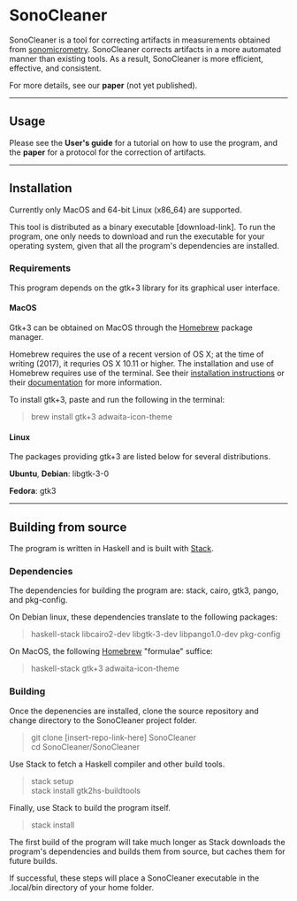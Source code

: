 # SonoCleaner

SonoCleaner is a tool for correcting artifacts in measurements obtained from
[sonomicrometry](https://en.wikipedia.org/wiki/Sonomicrometry). SonoCleaner
corrects artifacts in a more automated manner than existing tools. As a result,
SonoCleaner is more efficient, effective, and consistent.

For more details, see our **paper** (not yet published).

---

## Usage

Please see the **User's guide** for a tutorial on how to use the program, and
the **paper** for a protocol for the correction of artifacts.

---

## Installation

Currently only MacOS and 64-bit Linux (x86\_64) are supported.

This tool is distributed as a binary executable [download-link]. To run the
program, one only needs to download and run the executable for your operating
system, given that all the program's dependencies are installed.

### Requirements

This program depends on the gtk+3 library for its graphical user interface.

#### MacOS

Gtk+3 can be obtained on MacOS through the [Homebrew](https://brew.sh) package
manager.

Homebrew requires the use of a recent version of OS X; at the time of writing
(2017), it requries OS X 10.11 or higher. The installation and use of Homebrew
requires use of the terminal. See their [installation
instructions](https://docs.brew.sh/Installation.html) or their
[documentation](https://docs.brew.sh/) for more information.

To install gtk+3, paste and run the following in the terminal:

> brew install gtk+3 adwaita-icon-theme

#### Linux

The packages providing gtk+3 are listed below for several distributions.

__Ubuntu__, __Debian__: libgtk-3-0

__Fedora__: gtk3

---

## Building from source

The program is written in Haskell and is built with [Stack](https://haskellstack.org).

### Dependencies

The dependencies for building the program are: stack, cairo, gtk3, pango, and
pkg-config.

On Debian linux, these dependencies translate to the following packages:

> haskell-stack libcairo2-dev libgtk-3-dev libpango1.0-dev pkg-config

On MacOS, the following [Homebrew](https://brew.sh) "formulae" suffice:

> haskell-stack gtk+3 adwaita-icon-theme

### Building

Once the depenencies are installed, clone the source repository and change
directory to the SonoCleaner project folder.

> git clone [insert-repo-link-here] SonoCleaner  
> cd SonoCleaner/SonoCleaner

Use Stack to fetch a Haskell compiler and other build tools.

> stack setup  
> stack install gtk2hs-buildtools

Finally, use Stack to build the program itself.

> stack install

The first build of the program will take much longer as Stack downloads the
program's dependencies and builds them from source, but caches them for future
builds.

If successful, these steps will place a SonoCleaner executable in the .local/bin
directory of your home folder.
